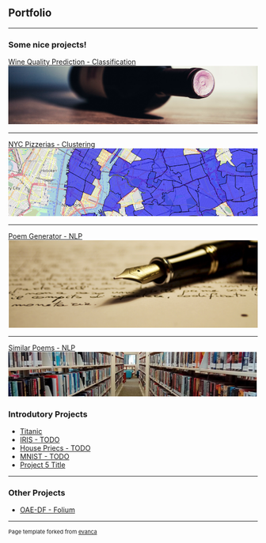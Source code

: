 ## Portfolio

---

### Some nice projects! 

[Wine Quality Prediction - Classification](https://github.com/nasserboan/wine-quality)
<img src="images/wine.png?raw=true"/>

---
[NYC Pizzerias - Clustering](https://github.com/nasserboan/nyc_pizza/blob/master/nyc_pizza_project.ipynb)
<img src="images/nyc.png?raw=true"/>

---
[Poem Generator - NLP](https://www.kaggle.com/nazeboan/poem-generator-mle)<br>
<img src="images/poem.png?raw=true"/>

---
[Similar Poems - NLP](https://www.kaggle.com/nazeboan/td-idf-and-cossine-similar-poems)<br>
<img src="images/poem2.png?raw=true"/>


### Introdutory Projects

- [Titanic](https://github.com/nasserboan/titanic)
- [IRIS - TODO](http://example.com/)
- [House Priecs - TODO](http://example.com/)
- [MNIST - TODO](http://example.com/)
- [Project 5 Title](http://example.com/)

---

### Other Projects

- [OAE-DF - Folium](https://github.com/nasserboan/oaedf/blob/master/oaedf.ipynb)

---
<p style="font-size:11px">Page template forked from <a href="https://github.com/evanca/quick-portfolio">evanca</a></p>
<!-- Remove above link if you don't want to attibute -->
